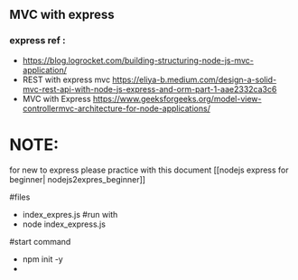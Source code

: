 ## MVC with express  
###  express  ref : 
- https://blog.logrocket.com/building-structuring-node-js-mvc-application/
- REST with express mvc  https://eliya-b.medium.com/design-a-solid-mvc-rest-api-with-node-js-express-and-orm-part-1-aae2332ca3c6
- MVC with Express  https://www.geeksforgeeks.org/model-view-controllermvc-architecture-for-node-applications/

# NOTE: 
for new to express please practice with this document 
[[nodejs express for beginner| nodejs2expres_beginner]]

#files  
- index_expres.js
#run with  
- node index_express.js

#start command 
- npm init -y
- 